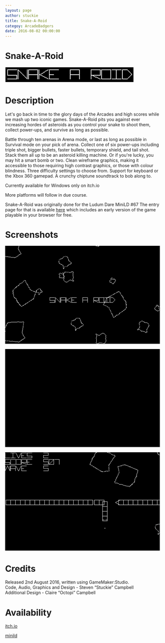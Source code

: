 ```yaml
---
layout: page
author: stuckie
title: Snake-A-Roid
categoy: ArcadeBadgers
date: 2016-08-02 00:00:00
---
```


# Snake-A-Roid
![Logo](logo.png)

# Description

Let's go back in time to the glory days of the Arcades and high scores while we mash up two iconic games.
Snake-A-Roid pits you against ever increasing hordes of asteroids as you control your snake to shoot them, collect power-ups, and survive as long as possible.

Battle through ten arenas in Arena mode, or last as long as possible in Survival mode on your pick of arena.
Collect one of six power-ups including triple shot, bigger bullets, faster bullets, temporary shield, and tail shot. Stack them all up to be an asteroid killing machine. Or if you're lucky, you may hit a smart bomb or two.
Clean wireframe graphics, making it accessible to those requiring high contrast graphics, or those with colour blindness.
Three difficulty settings to choose from.
Support for keyboard or the Xbox 360 gamepad.
A crunchy chiptune soundtrack to bob along to.

Currently available for Windows only on itch.io

More platforms will follow in due course.

Snake-A-Roid was originally done for the Ludum Dare MiniLD #67
The entry page for that is available [here](http://ludumdare.com/compo/minild-67/?action=preview&uid=267) which includes an early version of the game playable in your browser for free.

# Screenshots

![Snake-A-Roid](main.gif)

![Stackable Powerups](powerups.gif)

![Boom](boom.gif)

# Credits

Released 2nd August 2016, written using GameMaker:Studio.<br />
Code, Audio, Graphics and Design - Steven “Stuckie” Campbell<br />
Additional Design - Claire “Octopi” Campbell

# Availability

[itch.io](https://arcadebadgers.itch.io/snake-a-roid)

[minild](http://ludumdare.com/compo/minild-67/?action=preview&uid=267)
